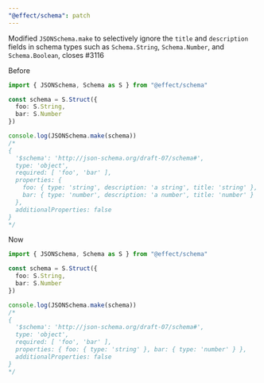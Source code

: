 ```yaml
---
"@effect/schema": patch
---
```


Modified `JSONSchema.make` to selectively ignore the `title` and `description` fields in schema types such as `Schema.String`, `Schema.Number`, and `Schema.Boolean`, closes #3116

Before

```ts
import { JSONSchema, Schema as S } from "@effect/schema"

const schema = S.Struct({
  foo: S.String,
  bar: S.Number
})

console.log(JSONSchema.make(schema))
/*
{
  '$schema': 'http://json-schema.org/draft-07/schema#',
  type: 'object',
  required: [ 'foo', 'bar' ],
  properties: {
    foo: { type: 'string', description: 'a string', title: 'string' },
    bar: { type: 'number', description: 'a number', title: 'number' }
  },
  additionalProperties: false
}
*/
```

Now

```ts
import { JSONSchema, Schema as S } from "@effect/schema"

const schema = S.Struct({
  foo: S.String,
  bar: S.Number
})

console.log(JSONSchema.make(schema))
/*
{
  '$schema': 'http://json-schema.org/draft-07/schema#',
  type: 'object',
  required: [ 'foo', 'bar' ],
  properties: { foo: { type: 'string' }, bar: { type: 'number' } },
  additionalProperties: false
}
*/
```
